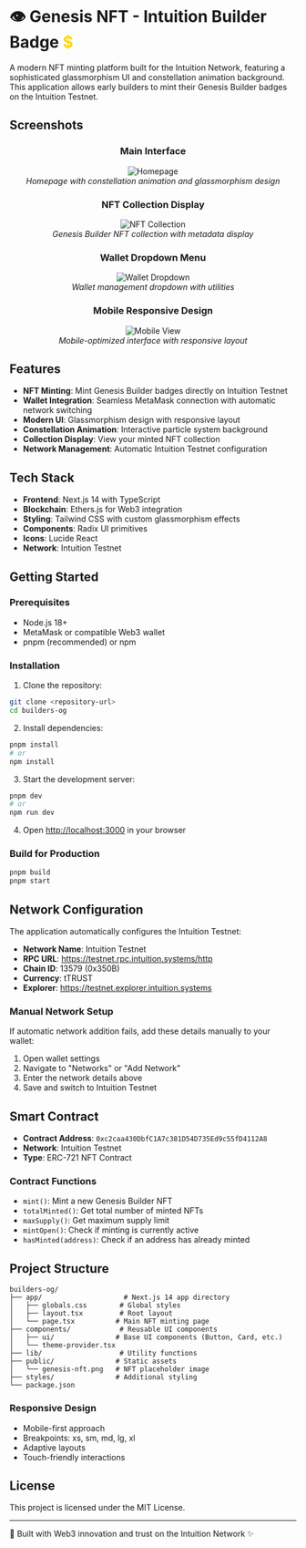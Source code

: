 # 👁️ Genesis NFT - Intuition Builder Badge <span style="color: #FFD700;">$</span>

A modern NFT minting platform built for the Intuition Network, featuring a sophisticated glassmorphism UI and constellation animation background. This application allows early builders to mint their Genesis Builder badges on the Intuition Testnet.

## Screenshots

<div align="center">

### Main Interface

</div>

<p align="center">
<img src="./public/screenshots/homepage.png" alt="Homepage">
<br>
<em>Homepage with constellation animation and glassmorphism design</em>
</p>

<div align="center">

### NFT Collection Display

</div>

<p align="center">
<img src="./public/screenshots/nft-collection.png" alt="NFT Collection">
<br>
<em>Genesis Builder NFT collection with metadata display</em>
</p>

<div align="center">

### Wallet Dropdown Menu

</div>

<p align="center">
<img src="./public/screenshots/wallet-dropdown.png" alt="Wallet Dropdown">
<br>
<em>Wallet management dropdown with utilities</em>
</p>

<div align="center">

### Mobile Responsive Design

</div>

<p align="center">
<img src="./public/screenshots/mobile-view.png" alt="Mobile View">
<br>
<em>Mobile-optimized interface with responsive layout</em>
</p>

## Features

- **NFT Minting**: Mint Genesis Builder badges directly on Intuition Testnet
- **Wallet Integration**: Seamless MetaMask connection with automatic network switching
- **Modern UI**: Glassmorphism design with responsive layout
- **Constellation Animation**: Interactive particle system background
- **Collection Display**: View your minted NFT collection
- **Network Management**: Automatic Intuition Testnet configuration

## Tech Stack

- **Frontend**: Next.js 14 with TypeScript
- **Blockchain**: Ethers.js for Web3 integration
- **Styling**: Tailwind CSS with custom glassmorphism effects
- **Components**: Radix UI primitives
- **Icons**: Lucide React
- **Network**: Intuition Testnet

## Getting Started

### Prerequisites

- Node.js 18+
- MetaMask or compatible Web3 wallet
- pnpm (recommended) or npm

### Installation

1. Clone the repository:

```bash
git clone <repository-url>
cd builders-og
```

2. Install dependencies:

```bash
pnpm install
# or
npm install
```

3. Start the development server:

```bash
pnpm dev
# or
npm run dev
```

4. Open [http://localhost:3000](http://localhost:3000) in your browser

### Build for Production

```bash
pnpm build
pnpm start
```

## Network Configuration

The application automatically configures the Intuition Testnet:

- **Network Name**: Intuition Testnet
- **RPC URL**: https://testnet.rpc.intuition.systems/http
- **Chain ID**: 13579 (0x350B)
- **Currency**: tTRUST
- **Explorer**: https://testnet.explorer.intuition.systems

### Manual Network Setup

If automatic network addition fails, add these details manually to your wallet:

1. Open wallet settings
2. Navigate to "Networks" or "Add Network"
3. Enter the network details above
4. Save and switch to Intuition Testnet

## Smart Contract

- **Contract Address**: `0xc2caa430DbfC1A7c381D54D735Ed9c55fD4112A8`
- **Network**: Intuition Testnet
- **Type**: ERC-721 NFT Contract

### Contract Functions

- `mint()`: Mint a new Genesis Builder NFT
- `totalMinted()`: Get total number of minted NFTs
- `maxSupply()`: Get maximum supply limit
- `mintOpen()`: Check if minting is currently active
- `hasMinted(address)`: Check if an address has already minted

## Project Structure

```
builders-og/
├── app/                    # Next.js 14 app directory
│   ├── globals.css        # Global styles
│   ├── layout.tsx         # Root layout
│   └── page.tsx          # Main NFT minting page
├── components/            # Reusable UI components
│   ├── ui/               # Base UI components (Button, Card, etc.)
│   └── theme-provider.tsx
├── lib/                   # Utility functions
├── public/               # Static assets
│   └── genesis-nft.png   # NFT placeholder image
├── styles/               # Additional styling
└── package.json
```

### Responsive Design

- Mobile-first approach
- Breakpoints: xs, sm, md, lg, xl
- Adaptive layouts
- Touch-friendly interactions

## License

This project is licensed under the MIT License.

---

🚀 Built with Web3 innovation and trust on the Intuition Network ✨

